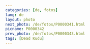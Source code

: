 ```yaml
---
categories: [de, fotos]
lang: de
layout: photo
next_photo: /de/fotos/P0000341.html
picname: P0000342
prev_photo: /de/fotos/P0000343.html
tags: [Dead Kudu]
---
```

